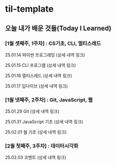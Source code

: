 # til-template

## 오늘 내가 배운 것들(Today I Learned)

### [1월 셋째주, 1주차] : CS기초, CLI, 멀티스레드

25.01.14 파이썬 프로그래밍 (상세 내역 링크)

25.01.15 CLI 프로그램 (상세 내역 링크)

25.01.16 멀티스레드 (상세 내역 링크)

25.01.17 딥다이브 (상세 내역 링크)

### [1월 넷째주, 2주차] : Git, JavaScript, 웹

25.01.29 Git (상세 내역 링크)

25.01.31 JavaScript 기초 (상세 내역 링크)

25.02.01 웹 기초 (상세 내역 링크)

### [2월 첫째주, 3주차] : 데이터시각화

25.02.03 코멘트 (상세 내역 링크)
